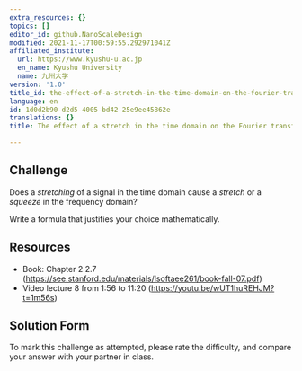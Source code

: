 ```yaml
---
extra_resources: {}
topics: []
editor_id: github.NanoScaleDesign
modified: 2021-11-17T00:59:55.292971041Z
affiliated_institute:
  url: https://www.kyushu-u.ac.jp
  en_name: Kyushu University
  name: 九州大学
version: '1.0'
title_id: the-effect-of-a-stretch-in-the-time-domain-on-the-fourier-transform
language: en
id: 1d0d2b90-d2d5-4005-bd42-25e9ee45862e
translations: {}
title: The effect of a stretch in the time domain on the Fourier transform

---
```


## Challenge
<!-- 1. Show that the Fourier transform `$F_\text{stretch}(s)$` of a signal that underwent a stretch `$a$` in the time domain can be related to the Fourier transform of the original signal `$F_\text{orig}(s)$` through
`$$
F_\text{stretch}(s)=\frac{1}{|a|}F_\text{orig}(s/a)
$$`


2. --> 
Does a *stretching* of a signal in the time domain cause a *stretch* or a *squeeze* in the frequency domain?

Write a formula that justifies your choice mathematically.

## Resources
- Book: Chapter 2.2.7 (https://see.stanford.edu/materials/lsoftaee261/book-fall-07.pdf)
- Video lecture 8 from 1:56 to 11:20 (https://youtu.be/wUT1huREHJM?t=1m56s)



## Solution Form
<!-- To mark this challenge as attempted, please rate the difficulty.
Please compare your derivation in part (1) and answer to part (2) with your partner in class.
-->
To mark  this challenge as attempted, please rate the difficulty, and compare your answer with your partner in class.
